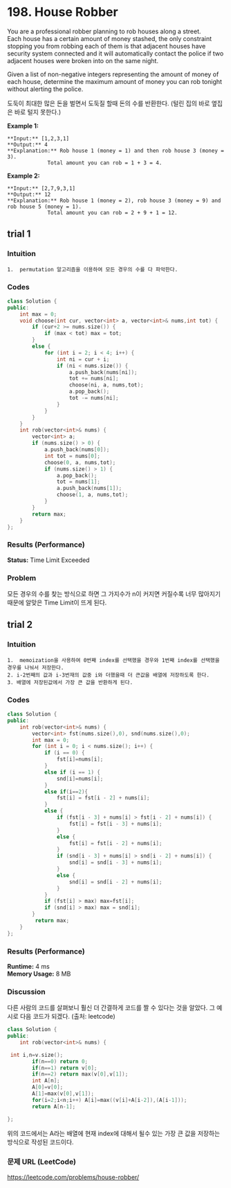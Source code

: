 # 198. House Robber
You are a professional robber planning to rob houses along a street.  
Each house has a certain amount of money stashed, the only constraint stopping you from robbing each of them is that adjacent houses have security system connected and it will automatically contact the police if two adjacent houses were broken into on the same night.    

Given a list of non-negative integers representing the amount of money of each house, determine the maximum amount of money you can rob tonight without alerting the police.  

도둑이 최대한 많은 돈을 벌면서 도둑질 할때 돈의 수를 반환한다. (털린 집의 바로 옆집은 바로 털지 못한다.)  

**Example 1:**
```
**Input:** [1,2,3,1]  
**Output:** 4  
**Explanation:** Rob house 1 (money = 1) and then rob house 3 (money = 3).  
             Total amount you can rob = 1 + 3 = 4.  
```
**Example 2:**
```
**Input:** [2,7,9,3,1]  
**Output:** 12  
**Explanation:** Rob house 1 (money = 2), rob house 3 (money = 9) and rob house 5 (money = 1).  
             Total amount you can rob = 2 + 9 + 1 = 12.  
```
## trial 1  
### Intuition  
```
1.  permutation 알고리즘을 이용하여 모든 경우의 수를 다 파악한다.  
```
### Codes  
```cpp
class Solution {
public:
	int max = 0;
	void choose(int cur, vector<int> a, vector<int>& nums,int tot) {
		if (cur+2 >= nums.size()) {
			if (max < tot) max = tot;
		}
		else {
			for (int i = 2; i < 4; i++) {
				int ni = cur + i;
				if (ni < nums.size()) {
					a.push_back(nums[ni]);
					tot += nums[ni];
					choose(ni, a, nums,tot);
					a.pop_back();
					tot -= nums[ni];
				}
			}
		}
	}
	int rob(vector<int>& nums) {
		vector<int> a;
		if (nums.size() > 0) {
			a.push_back(nums[0]);
			int tot = nums[0];
			choose(0, a, nums,tot);
			if (nums.size() > 1) {
				a.pop_back();
				tot = nums[1];
				a.push_back(nums[1]);
				choose(1, a, nums,tot);
			}
		}
		return max;
	}
};
```

### Results (Performance)  
**Status:** Time Limit Exceeded  

### Problem
모든 경우의 수를 찾는 방식으로 하면 그 가지수가 n이 커지면 커질수록 너무 많아지기 때문에 알맞은 Time Limit이 뜨게 된다.   

## trial 2  
### Intuition  
```
1.  memoization을 사용하여 0번째 index를 선택했을 경우와 1번째 index를 선택했을 경우를 나눠서 저장한다.  
2. i-2번째의 값과 i-3번재의 값중 i와 더했을때 더 큰값을 배열에 저장하도록 한다.  
3. 배열에 저장된값에서 가장 큰 값을 반환하게 된다.  
```
### Codes  
```cpp
class Solution {
public:
	int rob(vector<int>& nums) {
		vector<int> fst(nums.size(),0), snd(nums.size(),0);
		int max = 0;
		for (int i = 0; i < nums.size(); i++) {
			if (i == 0) {
				fst[i]=nums[i];
			}
			else if (i == 1) {
				snd[i]=nums[i];
			}
			else if(i==2){
				fst[i] = fst[i - 2] + nums[i];
			}
			else {
				if (fst[i - 3] + nums[i] > fst[i - 2] + nums[i]) {
					fst[i] = fst[i - 3] + nums[i];
				}
				else {
					fst[i] = fst[i - 2] + nums[i];
				}
				if (snd[i - 3] + nums[i] > snd[i - 2] + nums[i]) {
					snd[i] = snd[i - 3] + nums[i];
				}
				else {
					snd[i] = snd[i - 2] + nums[i];
				}
			}
			if (fst[i] > max) max=fst[i];
			if (snd[i] > max) max = snd[i];
		}
		 return max;
	}
};
```

### Results (Performance)  
**Runtime:** 4 ms  
**Memory Usage:** 8 MB  

### Discussion
다른 사람의 코드를 살펴보니 훨신 더 간결하게 코드를 짤 수 있다는 것을 알았다. 그 예시로 다음 코드가 되겠다. (출처: leetcode)
```cpp
class Solution {
public:
	int rob(vector<int>& nums) {

 int i,n=v.size();
        if(n==0) return 0;
        if(n==1) return v[0];
        if(n==2) return max(v[0],v[1]);
        int A[n];
        A[0]=v[0];
        A[1]=max(v[0],v[1]);
        for(i=2;i<n;i++) A[i]=max((v[i]+A[i-2]),(A[i-1]));
        return A[n-1];

};
```
위의 코드에서는 A라는 배열에 현재 index에 대해서 될수 있는 가장 큰 값을 저장하는 방식으로 작성된 코드이다.  

### 문제 URL (LeetCode)  
https://leetcode.com/problems/house-robber/

